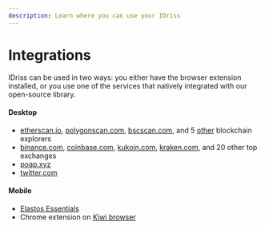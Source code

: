 ```yaml
---
description: Learn where you can use your IDriss
---
```


# Integrations

IDriss can be used in two ways: you either have the browser extension installed, or you use one of the services that natively integrated with our open-source library.

#### Desktop

* [etherscan.io](https://etherscan.io/), [polygonscan.com](https://polygonscan.com/), [bscscan.com](https://www.bscscan.com/), and 5 [other](https://twitter.com/IDriss\_xyz/status/1554089644123426818) blockchain explorers
* [binance.com](https://www.binance.com/en), [coinbase.com](https://www.coinbase.com/), [kukoin.com](https://www.kucoin.com/), [kraken.com](https://www.kraken.com/), and 20 other top exchanges
* [poap.xyz](https://poap.xyz/)
* [twitter.com](https://twitter.com/home)

#### Mobile

* [Elastos Essentials](https://elastos.info/essentials-the-super-wallet/)
* Chrome extension on [Kiwi browser](https://play.google.com/store/apps/details?id=com.kiwibrowser.browser\&gl=US)

